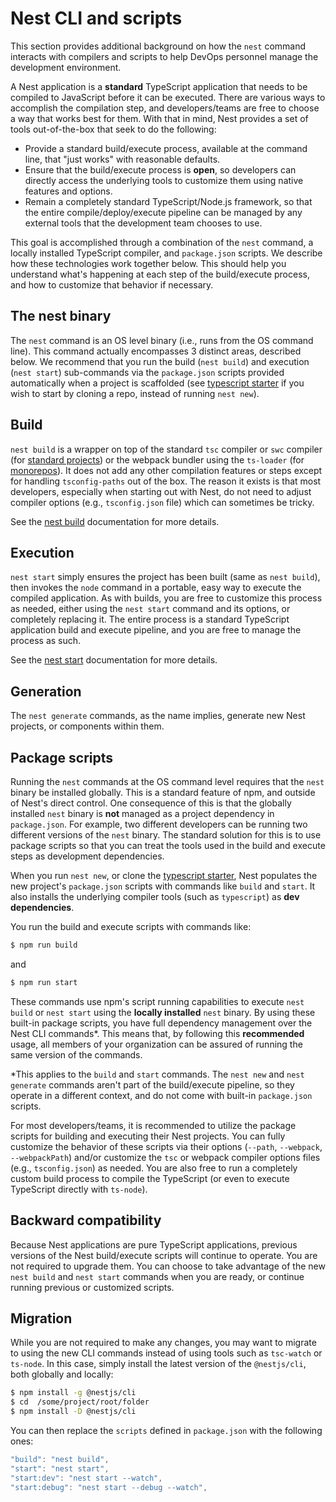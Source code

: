 # Nest CLI and scripts

This section provides additional background on how the `nest` command interacts with compilers and scripts to help DevOps personnel manage the development environment.

A Nest application is a **standard** TypeScript application that needs to be compiled to JavaScript before it can be executed. There are various ways to accomplish the compilation step, and developers/teams are free to choose a way that works best for them. With that in mind, Nest provides a set of tools out-of-the-box that seek to do the following:

- Provide a standard build/execute process, available at the command line, that "just works" with reasonable defaults.
- Ensure that the build/execute process is **open**, so developers can directly access the underlying tools to customize them using native features and options.
- Remain a completely standard TypeScript/Node.js framework, so that the entire compile/deploy/execute pipeline can be managed by any external tools that the development team chooses to use.

This goal is accomplished through a combination of the `nest` command, a locally installed TypeScript compiler, and `package.json` scripts. We describe how these technologies work together below. This should help you understand what's happening at each step of the build/execute process, and how to customize that behavior if necessary.

## The nest binary

The `nest` command is an OS level binary (i.e., runs from the OS command line). This command actually encompasses 3 distinct areas, described below. We recommend that you run the build (`nest build`) and execution (`nest start`) sub-commands via the `package.json` scripts provided automatically when a project is scaffolded (see [typescript starter](https://github.com/nestjs/typescript-starter) if you wish to start by cloning a repo, instead of running `nest new`).

## Build

`nest build` is a wrapper on top of the standard `tsc` compiler or `swc` compiler (for [standard projects](https://docs.nestjs.com/cli/overview#project-structure)) or the webpack bundler using the `ts-loader` (for [monorepos](https://docs.nestjs.com/cli/overview#project-structure)). It does not add any other compilation features or steps except for handling `tsconfig-paths` out of the box. The reason it exists is that most developers, especially when starting out with Nest, do not need to adjust compiler options (e.g., `tsconfig.json` file) which can sometimes be tricky.

See the [nest build](https://docs.nestjs.com/cli/usages#nest-build) documentation for more details.

## Execution

`nest start` simply ensures the project has been built (same as `nest build`), then invokes the `node` command in a portable, easy way to execute the compiled application. As with builds, you are free to customize this process as needed, either using the `nest start` command and its options, or completely replacing it. The entire process is a standard TypeScript application build and execute pipeline, and you are free to manage the process as such.

See the [nest start](https://docs.nestjs.com/cli/usages#nest-start) documentation for more details.

## Generation

The `nest generate` commands, as the name implies, generate new Nest projects, or components within them.

## Package scripts

Running the `nest` commands at the OS command level requires that the `nest` binary be installed globally. This is a standard feature of npm, and outside of Nest's direct control. One consequence of this is that the globally installed `nest` binary is **not** managed as a project dependency in `package.json`. For example, two different developers can be running two different versions of the `nest` binary. The standard solution for this is to use package scripts so that you can treat the tools used in the build and execute steps as development dependencies.

When you run `nest new`, or clone the [typescript starter](https://github.com/nestjs/typescript-starter), Nest populates the new project's `package.json` scripts with commands like `build` and `start`. It also installs the underlying compiler tools (such as `typescript`) as **dev dependencies**.

You run the build and execute scripts with commands like:

```bash
$ npm run build
```

and

```bash
$ npm run start
```

These commands use npm's script running capabilities to execute `nest build` or `nest start` using the **locally installed** `nest` binary. By using these built-in package scripts, you have full dependency management over the Nest CLI commands\*. This means that, by following this **recommended** usage, all members of your organization can be assured of running the same version of the commands.

\*This applies to the `build` and `start` commands. The `nest new` and `nest generate` commands aren't part of the build/execute pipeline, so they operate in a different context, and do not come with built-in `package.json` scripts.

For most developers/teams, it is recommended to utilize the package scripts for building and executing their Nest projects. You can fully customize the behavior of these scripts via their options (`--path`, `--webpack`, `--webpackPath`) and/or customize the `tsc` or webpack compiler options files (e.g., `tsconfig.json`) as needed. You are also free to run a completely custom build process to compile the TypeScript (or even to execute TypeScript directly with `ts-node`).

## Backward compatibility

Because Nest applications are pure TypeScript applications, previous versions of the Nest build/execute scripts will continue to operate. You are not required to upgrade them. You can choose to take advantage of the new `nest build` and `nest start` commands when you are ready, or continue running previous or customized scripts.

## Migration

While you are not required to make any changes, you may want to migrate to using the new CLI commands instead of using tools such as `tsc-watch` or `ts-node`. In this case, simply install the latest version of the `@nestjs/cli`, both globally and locally:

```bash
$ npm install -g @nestjs/cli
$ cd  /some/project/root/folder
$ npm install -D @nestjs/cli
```

You can then replace the `scripts` defined in `package.json` with the following ones:

```typescript
"build": "nest build",
"start": "nest start",
"start:dev": "nest start --watch",
"start:debug": "nest start --debug --watch",
```
